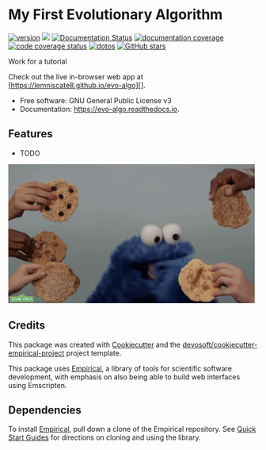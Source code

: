 
# My First Evolutionary Algorithm


[![version](https://img.shields.io/endpoint?url=https%3A%2F%2Flemniscate8.github.io%2Fevo-algo%2Fversion-badge.json)](https://github.com/lemniscate8/evo-algo/releases)
[![](https://img.shields.io/travis/lemniscate8/evo-algo.svg)](https://travis-ci.com/lemniscate8/evo-algo)
[![Documentation Status](https://readthedocs.org/projects/evo-algo/badge/?version=latest)](https://evo-algo.readthedocs.io/en/latest/?badge=latest)
[![documentation coverage](https://img.shields.io/endpoint?url=https%3A%2F%2Flemniscate8.github.io%2Fevo-algo%2Fdocumentation-coverage-badge.json)](https://evo-algo.readthedocs.io/en/latest/)
[![code coverage status](https://codecov.io/gh/lemniscate8/evo-algo/branch/master/graph/badge.svg)](https://codecov.io/gh/lemniscate8/evo-algo)
[![dotos](https://img.shields.io/endpoint?url=https%3A%2F%2Flemniscate8.com%2Fevo-algo%2Fdoto-badge.json)](https://github.com/lemniscate8/evo-algo/search?q=todo+OR+fixme&type=)
[![GitHub stars](https://img.shields.io/github/stars/lemniscate8/evo-algo.svg?style=flat-square&logo=github&label=Stars&logoColor=white)](https://github.com/lemniscate8/evo-algo)

Work for a tutorial

Check out the live in-browser web app at [https://lemniscate8.github.io/evo-algo][].


-   Free software: GNU General Public License v3
-   Documentation: <https://evo-algo.readthedocs.io>. 

## Features

-   TODO

![cookie monster example](docs/assets/cookie.gif)

## Credits

This package was created with [Cookiecutter][] and the [devosoft/cookiecutter-empirical-project][] project template.

This package uses [Empirical](https://github.com/devosoft/Empirical#readme), a library of tools for scientific software development, with emphasis on also being able to build web interfaces using Emscripten.

## Dependencies

To install [Empirical](https://github.com/devosoft/Empirical), pull down a clone of the Empirical repository.  See [Quick Start Guides](https://empirical.readthedocs.io/en/latest/QuickStartGuides) for directions on cloning and using the library.


  [https://lemniscate8.github.io/evo-algo]:
    https://lemniscate8.github.io/evo-algo
  [Cookiecutter]: https://github.com/audreyr/cookiecutter
  [devosoft/cookiecutter-empirical-project]: https://github.com/devosoft/cookiecutter-empirical-project
